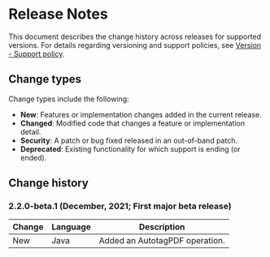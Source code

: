 # Release Notes

This document describes the change history across releases for supported
versions. For details regarding versioning and support policies, see
[Version - Support policy](../../pdf-services-api/policies.md).

## Change types

Change types include the following:

-   **New**: Features or implementation changes added in the current
    release.
-   **Changed**: Modified code that changes a feature or implementation
    detail.
-   **Security**: A patch or bug fixed released in an out-of-band patch.
-   **Deprecated**: Existing functionality for which support is ending
    (or ended).

## Change history

### 2.2.0-beta.1 (December, 2021; First major beta release)

| Change | Language | Description                                                                                       |
| ------ | -------- | ------------------------------------------------------------------------------------------------  |
| New    | Java     | Added an AutotagPDF operation.                                         |
